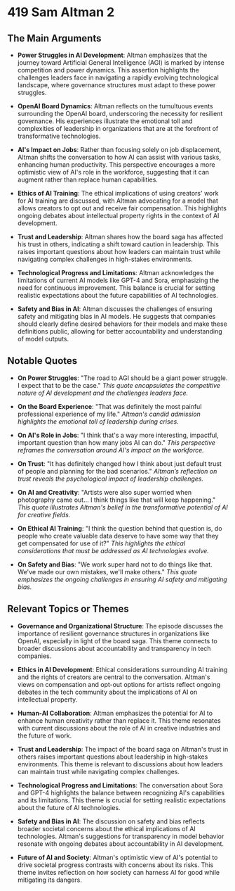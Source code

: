 # 419 Sam Altman 2

## The Main Arguments

- **Power Struggles in AI Development**: Altman emphasizes that the journey toward Artificial General Intelligence (AGI) is marked by intense competition and power dynamics. This assertion highlights the challenges leaders face in navigating a rapidly evolving technological landscape, where governance structures must adapt to these power struggles.

- **OpenAI Board Dynamics**: Altman reflects on the tumultuous events surrounding the OpenAI board, underscoring the necessity for resilient governance. His experiences illustrate the emotional toll and complexities of leadership in organizations that are at the forefront of transformative technologies.

- **AI's Impact on Jobs**: Rather than focusing solely on job displacement, Altman shifts the conversation to how AI can assist with various tasks, enhancing human productivity. This perspective encourages a more optimistic view of AI's role in the workforce, suggesting that it can augment rather than replace human capabilities.

- **Ethics of AI Training**: The ethical implications of using creators' work for AI training are discussed, with Altman advocating for a model that allows creators to opt out and receive fair compensation. This highlights ongoing debates about intellectual property rights in the context of AI development.

- **Trust and Leadership**: Altman shares how the board saga has affected his trust in others, indicating a shift toward caution in leadership. This raises important questions about how leaders can maintain trust while navigating complex challenges in high-stakes environments.

- **Technological Progress and Limitations**: Altman acknowledges the limitations of current AI models like GPT-4 and Sora, emphasizing the need for continuous improvement. This balance is crucial for setting realistic expectations about the future capabilities of AI technologies.

- **Safety and Bias in AI**: Altman discusses the challenges of ensuring safety and mitigating bias in AI models. He suggests that companies should clearly define desired behaviors for their models and make these definitions public, allowing for better accountability and understanding of model outputs.

## Notable Quotes

- **On Power Struggles**: "The road to AGI should be a giant power struggle. I expect that to be the case."
  *This quote encapsulates the competitive nature of AI development and the challenges leaders face.*

- **On the Board Experience**: "That was definitely the most painful professional experience of my life."
  *Altman's candid admission highlights the emotional toll of leadership during crises.*

- **On AI's Role in Jobs**: "I think that's a way more interesting, impactful, important question than how many jobs AI can do."
  *This perspective reframes the conversation around AI's impact on the workforce.*

- **On Trust**: "It has definitely changed how I think about just default trust of people and planning for the bad scenarios."
  *Altman’s reflection on trust reveals the psychological impact of leadership challenges.*

- **On AI and Creativity**: "Artists were also super worried when photography came out... I think things like that will keep happening."
  *This quote illustrates Altman's belief in the transformative potential of AI for creative fields.*

- **On Ethical AI Training**: "I think the question behind that question is, do people who create valuable data deserve to have some way that they get compensated for use of it?"
  *This highlights the ethical considerations that must be addressed as AI technologies evolve.*

- **On Safety and Bias**: "We work super hard not to do things like that. We've made our own mistakes, we'll make others."
  *This quote emphasizes the ongoing challenges in ensuring AI safety and mitigating bias.*

## Relevant Topics or Themes

- **Governance and Organizational Structure**: The episode discusses the importance of resilient governance structures in organizations like OpenAI, especially in light of the board saga. This theme connects to broader discussions about accountability and transparency in tech companies.

- **Ethics in AI Development**: Ethical considerations surrounding AI training and the rights of creators are central to the conversation. Altman's views on compensation and opt-out options for artists reflect ongoing debates in the tech community about the implications of AI on intellectual property.

- **Human-AI Collaboration**: Altman emphasizes the potential for AI to enhance human creativity rather than replace it. This theme resonates with current discussions about the role of AI in creative industries and the future of work.

- **Trust and Leadership**: The impact of the board saga on Altman's trust in others raises important questions about leadership in high-stakes environments. This theme is relevant to discussions about how leaders can maintain trust while navigating complex challenges.

- **Technological Progress and Limitations**: The conversation about Sora and GPT-4 highlights the balance between recognizing AI's capabilities and its limitations. This theme is crucial for setting realistic expectations about the future of AI technologies.

- **Safety and Bias in AI**: The discussion on safety and bias reflects broader societal concerns about the ethical implications of AI technologies. Altman's suggestions for transparency in model behavior resonate with ongoing debates about accountability in AI development.

- **Future of AI and Society**: Altman's optimistic view of AI's potential to drive societal progress contrasts with concerns about its risks. This theme invites reflection on how society can harness AI for good while mitigating its dangers.

